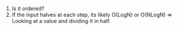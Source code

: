 1. Is it ordered?
2. If the input halves at each step, its likely O(LogN) or O(NLogN)
   => Looking at a value and dividing it in half.
